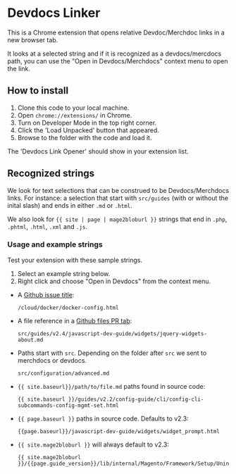 # Devdocs Linker

This is a Chrome extension that opens relative Devdoc/Merchdoc links in a new browser tab.

It looks at a selected string and if it is recognized as a devdocs/mercdocs path, you can use the "Open in Devdocs/Merchdocs" context menu to open the link.

## How to install

1. Clone this code to your local machine.
1. Open `chrome://extensions/` in Chrome.
1. Turn on Developer Mode in the top right corner.
1. Click the 'Load Unpacked' button that appeared.
1. Browse to the folder with the code and load it.

The 'Devdocs Link Opener' should show in your extension list.

## Recognized strings

We look for text selections that can be construed to be Devdocs/Merchdocs links.
For instance: a selection that start with `src/guides` (with or without the inital slash) and ends in either `.md` or `.html`.

We also look for `{{ site | page | mage2bloburl }}` strings that end in `.php`, `.phtml`, `.html`, `.xml` and `.js`.

### Usage and example strings

Test your extension with these sample strings.

1. Select an example string below.
1. Right click and choose "Open in Devdocs" from the context menu.

- A [Github issue title](https://github.com/magento/devdocs/issues/8066):

      /cloud/docker/docker-config.html

- A file reference in a [Github files PR tab](https://github.com/magento/devdocs/pull/8073/files):

      src/guides/v2.4/javascript-dev-guide/widgets/jquery-widgets-about.md

- Paths start with `src`. Depending on the folder after `src` we sent to merchdocs or devdocs.

      src/configuration/advanced.md

- `{{ site.baseurl}}/path/to/file.md` paths found in source code:

      {{ site.baseurl }}/guides/v2.2/config-guide/cli/config-cli-subcommands-config-mgmt-set.html

- `{{ page.baseurl }}` paths in source code. Defaults to v2.3:

      {{page.baseurl}}/javascript-dev-guide/widgets/widget_prompt.html

- `{{ site.mage2bloburl }}` will always default to v2.3:

      {{ site.mage2bloburl }}/{{page.guide_version}}/lib/internal/Magento/Framework/Setup/UninstallInterface.php
